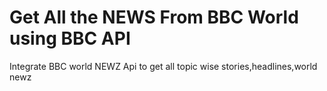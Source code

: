 <!Doctype>
<html>
  <head>
    <title>BBC API INTEGRATION</title>
  </head>
  <body>
      <h1>Get All the NEWS From BBC World using BBC API</h1>
      <div>
          <p>
           Integrate BBC world NEWZ Api to get all topic wise stories,headlines,world newz
          </p>
      </div>
  </body>
</html>